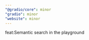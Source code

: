 ```yaml
---
"@gradio/core": minor
"gradio": minor
"website": minor
---
```


feat:Semantic search in the playground
